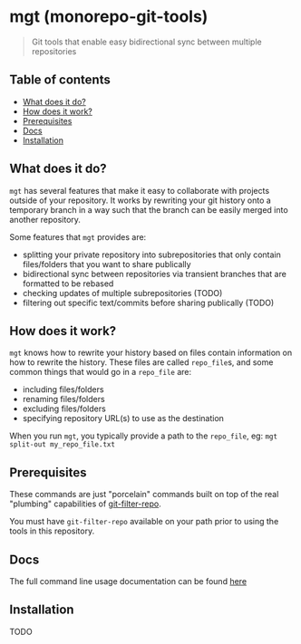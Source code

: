 # mgt (monorepo-git-tools)

> Git tools that enable easy bidirectional sync between multiple repositories

## Table of contents

* [What does it do?](#what-does-it-do)
* [How does it work?](#how-does-it-work)
* [Prerequisites](#prerequisites)
* [Docs](#docs)
* [Installation](#installation)

## What does it do?

`mgt` has several features that make it easy to collaborate with
projects outside of your repository. It works by rewriting
your git history onto a temporary branch in a way such that the branch
can be easily merged into another repository.

Some features that `mgt` provides are:

- splitting your private repository into subrepositories that only contain files/folders that you want to share publically
- bidirectional sync between repositories via transient branches that are formatted to be rebased
- checking updates of multiple subrepositories (TODO)
- filtering out specific text/commits before sharing publically (TODO)

## How does it work?

`mgt` knows how to rewrite your history based on files contain information on how to rewrite the history.
These files are called `repo_file`s, and some common things that would
go in a `repo_file` are:

- including files/folders
- renaming files/folders
- excluding files/folders
- specifying repository URL(s) to use as the destination

When you run `mgt`, you typically provide a path to the `repo_file`, eg: `mgt split-out my_repo_file.txt`

## Prerequisites

These commands are just "porcelain" commands built on top of the real "plumbing" capabilities of [git-filter-repo](https://github.com/newren/git-filter-repo).

You must have `git-filter-repo` available on your path prior to using the tools in this repository.

## Docs

The full command line usage documentation can be found [here](./doc/README.md)

## Installation

TODO

